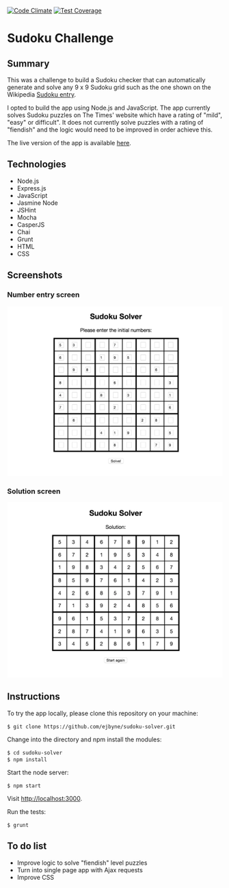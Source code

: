 [![Code Climate](https://codeclimate.com/github/ejbyne/sudoku-solver/badges/gpa.svg)](https://codeclimate.com/github/ejbyne/sudoku-solver)
[![Test Coverage](https://codeclimate.com/github/ejbyne/sudoku-solver/badges/coverage.svg)](https://codeclimate.com/github/ejbyne/sudoku-solver)

# Sudoku Challenge

## Summary

This was a challenge to build a Sudoku checker that can automatically generate and solve any 9 x 9 Sudoku grid such as the one shown on the Wikipedia [Sudoku entry](http://en.wikipedia.org/wiki/Sudoku).

I opted to build the app using Node.js and JavaScript. The app currently solves Sudoku puzzles on The Times' website which have a rating of "mild", "easy" or difficult". It does not currently solve puzzles with a rating of "fiendish" and the logic would need to be improved in order achieve this.

The live version of the app is available [here](https://eds-sudoku-solver.herokuapp.com).

## Technologies

- Node.js
- Express.js
- JavaScript
- Jasmine Node
- JSHint
- Mocha
- CasperJS
- Chai
- Grunt
- HTML
- CSS

## Screenshots

### Number entry screen
<img src="images/numberentry_screenshot.png">

### Solution screen
<img src="images/solution_screenshot.png">

## Instructions

To try the app locally, please clone this repository on your machine:

```
$ git clone https://github.com/ejbyne/sudoku-solver.git
```

Change into the directory and npm install the modules:

```
$ cd sudoku-solver
$ npm install
```

Start the node server:

```
$ npm start
```

Visit <a href="http://localhost:3000">http://localhost:3000</a>.

Run the tests:

```
$ grunt
```

## To do list

- Improve logic to solve "fiendish" level puzzles
- Turn into single page app with Ajax requests
- Improve CSS
